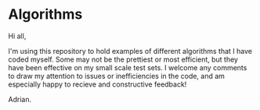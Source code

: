 # Algorithms
Hi all,

I'm using this repository to hold examples of different algorithms that I have coded myself. Some may not be the prettiest or most efficient, but they have been effective on my small scale test sets. I welcome any comments to draw my attention to issues or inefficiencies in the code, and am especially happy to recieve and constructive feedback!

Adrian.

